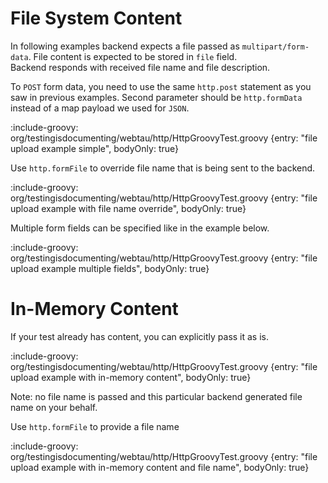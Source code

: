# File System Content

In following examples backend expects a file passed as `multipart/form-data`. File content is expected to be stored in `file` field.  
Backend responds with received file name and file description.  

To `POST` form data, you need to use the same `http.post` statement as you saw in previous examples. 
Second parameter should be `http.formData` instead of a map payload we used for `JSON`. 

:include-groovy: org/testingisdocumenting/webtau/http/HttpGroovyTest.groovy {entry: "file upload example simple", bodyOnly: true}

Use `http.formFile` to override file name that is being sent to the backend.

:include-groovy: org/testingisdocumenting/webtau/http/HttpGroovyTest.groovy {entry: "file upload example with file name override", bodyOnly: true}

Multiple form fields can be specified like in the example below. 

:include-groovy: org/testingisdocumenting/webtau/http/HttpGroovyTest.groovy {entry: "file upload example multiple fields", bodyOnly: true}

# In-Memory Content

If your test already has content, you can explicitly pass it as is.

:include-groovy: org/testingisdocumenting/webtau/http/HttpGroovyTest.groovy {entry: "file upload example with in-memory content", bodyOnly: true}

Note: no file name is passed and this particular backend generated file name on your behalf.

Use `http.formFile` to provide a file name

:include-groovy: org/testingisdocumenting/webtau/http/HttpGroovyTest.groovy {entry: "file upload example with in-memory content and file name", bodyOnly: true}
